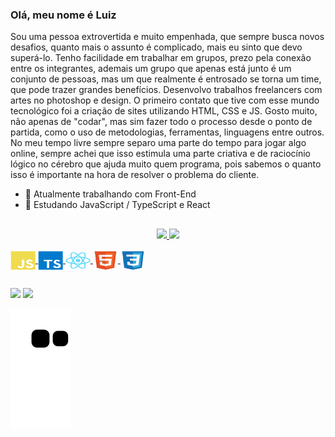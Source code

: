 ### Olá, meu nome é Luiz
<p>Sou uma pessoa extrovertida e muito empenhada, que sempre busca novos desafios, quanto mais o assunto é complicado, mais eu sinto que 
devo superá-lo.  
Tenho facilidade em trabalhar em grupos, prezo pela conexão entre os integrantes, ademais um grupo que apenas está junto é um conjunto de 
pessoas, mas um que realmente é entrosado se torna um time, que pode trazer grandes benefícios.
Desenvolvo trabalhos freelancers com artes no photoshop e design. O primeiro contato que tive com esse mundo tecnológico foi a criação de sites utilizando HTML, CSS e JS. Gosto muito, não apenas de "codar", mas sim fazer todo o processo desde o ponto de partida, como o uso de metodologias, ferramentas, linguagens entre outros. 
No meu tempo livre sempre separo uma parte do tempo para jogar algo online, sempre achei que isso estimula uma parte criativa e de raciocínio lógico 
no cérebro que ajuda muito quem programa, pois sabemos o quanto isso é importante na hora de resolver o problema do cliente.

</p>

- 🔭 Atualmente trabalhando com Front-End
- 🌱 Estudando JavaScript / TypeScript e React

##

<div align="center">
  <a href="https://github.com/lhgrdev">
  <img height="180em" src="https://github-readme-stats.vercel.app/api?username=lhgrdev&show_icons=true&theme=dracula&include_all_commits=true&count_private=true"/>
  <img height="180em" src="https://github-readme-stats.vercel.app/api/top-langs/?username=lhgrdev&layout=compact&langs_count=7&theme=dracula"/>
</div>

<div style="display: inline_block"><br>
  <img align="center" alt="Luiz-Js" height="30" width="40" src="https://raw.githubusercontent.com/devicons/devicon/master/icons/javascript/javascript-plain.svg">
  <img align="center" alt="Luiz-Ts" height="30" width="40" src="https://raw.githubusercontent.com/devicons/devicon/master/icons/typescript/typescript-plain.svg">
  <img align="center" alt="Luiz-React" height="30" width="40" src="https://raw.githubusercontent.com/devicons/devicon/master/icons/react/react-original.svg">
  <img align="center" alt="Luiz-HTML" height="30" width="40" src="https://raw.githubusercontent.com/devicons/devicon/master/icons/html5/html5-original.svg">
  <img align="center" alt="Luiz-CSS" height="30" width="40" src="https://raw.githubusercontent.com/devicons/devicon/master/icons/css3/css3-original.svg">
</div>
  
##
  
  <div> 
</a> 
  <a href = "mailto:luizhgrodrigues@outloo.com"><img src="https://img.shields.io/badge/-Gmail-%23333?style=for-the-badge&logo=gmail&logoColor=white" target="_blank"></a>
  <a href="https://www.linkedin.com/in/luiz-henrique-góes-rodrigues-10713b230/" target="_blank"><img src="https://img.shields.io/badge/-LinkedIn-%230077B5?style=for-the-badge&logo=linkedin&logoColor=white" target="_blank"></a> 
 
  ![Snake animation](https://github.com/lhgrdev/lhgrdev/blob/output/github-contribution-grid-snake.svg)
 
</div>

